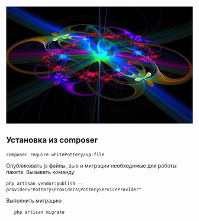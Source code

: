 <p align="center">
<img src="info/logo.jpg">
</p>


## Установка из composer

```
composer require whitePottery/up-file
```

 Опубликовать js файлы, вью и миграции необходимые для работы пакета.
Вызывать команду:
```
php artisan vendor:publish --provider="Pottery\Providers\PotteryServiceProvider"
```

Выполнить миграцию
 ```
    php artisan migrate
 ```
